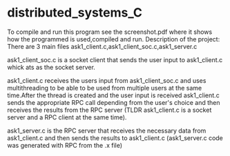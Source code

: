 # distributed_systems_C
To compile and run this program see the screenshot.pdf where it shows how the programmed is used,compiled and run.
Description of the project:
There are 3 main files ask1_client.c,ask1_client_soc.c,ask1_server.c

ask1_client_soc.c is a socket client that sends the user input to ask1_client.c whick ats as the socket server.

ask1_client.c receives the users input from ask1_client_soc.c and uses multithreading to be able to be used from multiple users at the same time.After the thread is created and the user input is received ask1_client.c sends the appropriate RPC call depending from the user's choice and then receives the results from the RPC server (TLDR ask1_client.c is a socket server and a RPC client at the same time).

ask1_server.c is the RPC server that receives the necessary data from ask1_client.c and then sends the results to  ask1_client.c
(ask1_server.c code was generated with RPC from the .x file)

